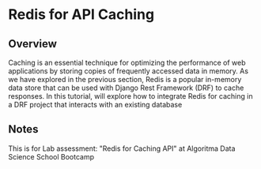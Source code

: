 # Redis for API Caching

## Overview
Caching is an essential technique for optimizing the performance of web applications by storing copies of frequently accessed data in memory. As we have explored in the previous section, Redis is a popular in-memory data store that can be used with Django Rest Framework (DRF) to cache responses. In this tutorial, will explore how to integrate Redis for caching in a DRF project that interacts with an existing database

## Notes
This is for Lab assessment: "Redis for Caching API" at Algoritma Data Science School Bootcamp
